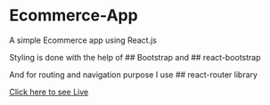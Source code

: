 # Ecommerce-App
A simple Ecommerce app using React.js

Styling is done with the help of ## Bootstrap and ## react-bootstrap

And for routing and navigation purpose I use ## react-router library

[Click here to see Live](https://ecommerce-app-psi-orpin.vercel.app)
